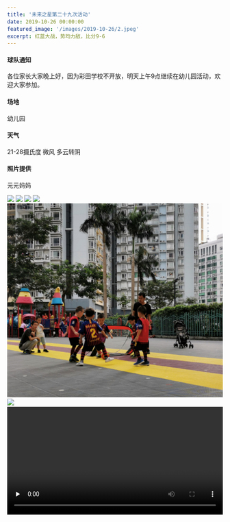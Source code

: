 ```yaml
---
title: '未来之星第二十九次活动'
date: 2019-10-26 00:00:00
featured_image: '/images/2019-10-26/2.jpeg'
excerpt: 红蓝大战，势均力敌，比分9-6
---
```


#### 球队通知
各位家长大家晚上好，因为彩田学校不开放，明天上午9点继续在幼儿园活动，欢迎大家参加。

#### 场地
幼儿园

#### 天气
21-28摄氏度 微风     多云转阴

#### 照片提供
元元妈妈

<div class="gallery" data-columns="2">
    <img src="/images/2019-10-26/1.jpeg">
    <img src="/images/2019-10-26/2.jpeg">
    <img src="/images/2019-10-26/3.jpeg">
    <img src="/images/2019-10-26/4.jpeg">
    <img src="/images/2019-10-26/5.jpeg">
    <img src="/images/2019-10-26/6.jpeg">                                                                                
</div>

<video id="video" controls="" preload="none" preload="metadata" width="100%">
      <source id="mp4" src="/images/2019-10-26/video_1.mp4#t=0.5" type="video/mp4">
      <p>Your user agent does not support the HTML5 Video element.</p>
</video>
